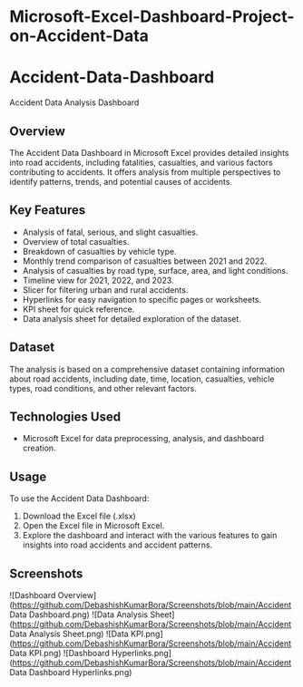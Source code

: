 # Microsoft-Excel-Dashboard-Project-on-Accident-Data
# Accident-Data-Dashboard
Accident Data Analysis Dashboard

## Overview

The Accident Data Dashboard in Microsoft Excel provides detailed insights into road accidents, including fatalities, casualties, and various factors contributing to accidents. It offers analysis from multiple perspectives to identify patterns, trends, and potential causes of accidents.

## Key Features

- Analysis of fatal, serious, and slight casualties.
- Overview of total casualties.
- Breakdown of casualties by vehicle type.
- Monthly trend comparison of casualties between 2021 and 2022.
- Analysis of casualties by road type, surface, area, and light conditions.
- Timeline view for 2021, 2022, and 2023.
- Slicer for filtering urban and rural accidents.
- Hyperlinks for easy navigation to specific pages or worksheets.
- KPI sheet for quick reference.
- Data analysis sheet for detailed exploration of the dataset.

## Dataset

The analysis is based on a comprehensive dataset containing information about road accidents, including date, time, location, casualties, vehicle types, road conditions, and other relevant factors.

## Technologies Used

- Microsoft Excel for data preprocessing, analysis, and dashboard creation.

## Usage

To use the Accident Data Dashboard:

1. Download the Excel file (.xlsx)
2. Open the Excel file in Microsoft Excel.
3. Explore the dashboard and interact with the various features to gain insights into road accidents and accident patterns.

## Screenshots

![Dashboard Overview](https://github.com/DebashishKumarBora/Screenshots/blob/main/Accident Data Dashboard.png)
![Data Analysis Sheet]
(https://github.com/DebashishKumarBora/Screenshots/blob/main/Accident Data Analysis Sheet.png)
![Data KPI.png]
(https://github.com/DebashishKumarBora/Screenshots/blob/main/Accident Data KPI.png)
![Dashboard Hyperlinks.png]
(https://github.com/DebashishKumarBora/Screenshots/blob/main/Accident Data Dashboard Hyperlinks.png)



